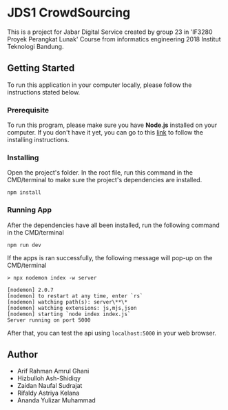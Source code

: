# JDS1 CrowdSourcing
This is a project for Jabar Digital Service created by group 23 in 'IF3280 Proyek Perangkat Lunak' Course from informatics engineering 2018 Institut Teknologi Bandung.

## Getting Started
To run this application in your computer locally, please follow the instructions stated below.

### Prerequisite
To run this program, please make sure you have <b>Node.js</b> installed on your computer. If you don't have it yet, you can go to this [link](nodejs.org/en/) to follow the installing instructions.

### Installing
Open the project's folder. In the root file, run this command in the CMD/terminal to make sure the project's dependencies are installed.
```
npm install
```

### Running App
After the dependencies have all been installed, run the following command in the CMD/terminal
```
npm run dev
```
If the apps is ran successfully, the following message will pop-up on the CMD/terminal
```
> npx nodemon index -w server

[nodemon] 2.0.7
[nodemon] to restart at any time, enter `rs`
[nodemon] watching path(s): server\**\*
[nodemon] watching extensions: js,mjs,json
[nodemon] starting `node index index.js`
Server running on port 5000
```
After that, you can test the api using `localhost:5000` in your web browser.

## Author
- Arif Rahman Amrul Ghani
- Hizbulloh Ash-Shidiqy
- Zaidan Naufal Sudrajat
- Rifaldy Astriya Kelana
- Ananda Yulizar Muhammad
